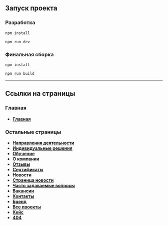 ## Запуск проекта

### Разработка

`npm install`

`npm run dev`

### Финальная сборка

`npm install`

`npm run build`

---

## Ссылки на страницы

### Главная

- **[Главная](https://vrm-group.netlify.app)**

### Остальные страницы

- **[Направления деятельности](https://vrm-group.netlify.app/subjects.html)**
- **[Индивидуальные решения](https://vrm-group.netlify.app/individual-solutions.html)**
- **[Обучение](https://vrm-group.netlify.app/education.html)**
- **[О компании](https://vrm-group.netlify.app/about.html)**
- **[Отзывы](https://vrm-group.netlify.app/reviews.html)**
- **[Сертификаты](https://vrm-group.netlify.app/certificates.html)**
- **[Новости](https://vrm-group.netlify.app/news.html)**
- **[Страница новости](https://vrm-group.netlify.app/article.html)**
- **[Часто задаваемые вопросы](https://vrm-group.netlify.app/faq.html)**
- **[Вакансии](https://vrm-group.netlify.app/vacancies.html)**
- **[Контакты](https://vrm-group.netlify.app/contacts.html)**
- **[Бренд](https://vrm-group.netlify.app/brand.html)**
- **[Все проекты](https://vrm-group.netlify.app/projects.html)**
- **[Кейс](https://vrm-group.netlify.app/project.html)**
- **[404](https://vrm-group.netlify.app/404.html)**
